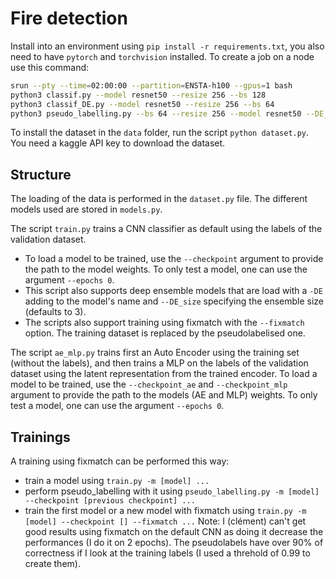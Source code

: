 # Fire detection

Install into an environment using `pip install -r requirements.txt`, you also need to have `pytorch` and `torchvision` installed.
To create a job on a node use this command:

```bash
srun --pty --time=02:00:00 --partition=ENSTA-h100 --gpus=1 bash
python3 classif.py --model resnet50 --resize 256 --bs 128
python3 classif_DE.py --model resnet50 --resize 256 --bs 64
python3 pseudo_labelling.py --bs 64 --resize 256 --model resnet50 --DE_size 3 --checkpoint ./training/de-98.pt
```

To install the dataset in the `data` folder, run the script `python dataset.py`. You need a kaggle API key to download the dataset.

## Structure

The loading of the data is performed in the `dataset.py` file.
The different models used are stored in `models.py`. 

The script `train.py` trains a CNN classifier as default using the labels of the validation dataset.
- To load a model to be trained, use the `--checkpoint` argument to provide the path to the model weights. To only test a model, one can use the argument `--epochs 0`.
- This script also supports deep ensemble models that are load with a `-DE` adding to the model's name and `--DE_size` specifying the ensemble size (defaults to 3).
- The scripts also support training using fixmatch with the `--fixmatch` option. The training dataset is replaced by the pseudolabelised one.

The script `ae_mlp.py` trains first an Auto Encoder using the training set (without the labels), and then trains a MLP on the labels of the validation dataset using the latent representation from the trained encoder. To load a model to be trained, use the `--checkpoint_ae` and `--checkpoint_mlp` argument to provide the path to the models (AE and MLP) weights. To only test a model, one can use the argument `--epochs 0`.

## Trainings

A training using fixmatch can be performed this way:
- train a model using `train.py -m [model] ...`
- perform pseudo_labelling with it using `pseudo_labelling.py -m [model] --checkpoint [previous checkpoint] ...`
- train the first model or a new model with fixmatch using `train.py -m [model] --checkpoint [] --fixmatch ...`
Note: I (clément) can't get good results using fixmatch on the default CNN as doing it decrease the performances (I do it on 2 epochs). The pseudolabels have over 90% of correctness if I look at the training labels (I used a threhold of 0.99 to create them).